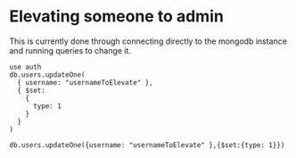 # Elevating someone to admin

This is currently done through connecting directly to the mongodb instance and running queries to change it.

```
use auth
db.users.updateOne(
  { username: "usernameToElevate" },
  { $set:
    {
      type: 1
    }
  }
)
```

```
db.users.updateOne({username: "usernameToElevate" },{$set:{type: 1}})
```